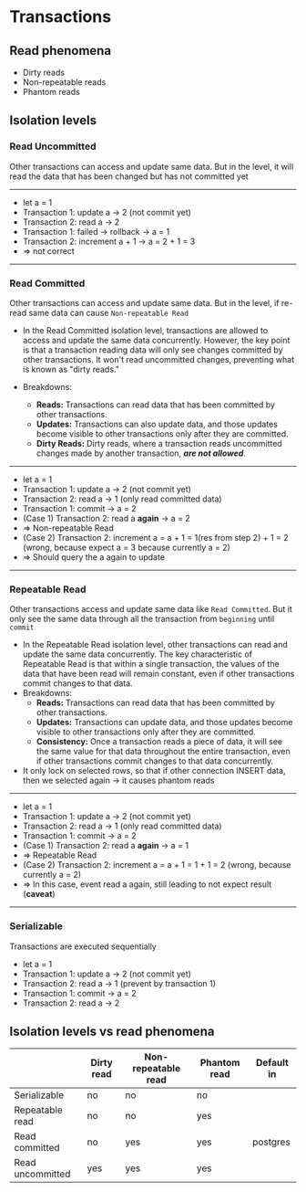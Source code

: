# Transactions

## Read phenomena

- Dirty reads
- Non-repeatable reads
- Phantom reads

## Isolation levels

### Read Uncommitted

Other transactions can access and update same data. But in the level, it will read the data that has been changed but has not committed yet

---

- let a = 1
- Transaction 1: update a -> 2 (not commit yet)
- Transaction 2: read a -> 2
- Transaction 1: failed -> rollback -> a = 1
- Transaction 2: increment a + 1 -> a = 2 + 1 = 3
- => not correct

---

### Read Committed

Other transactions can access and update same data. But in the level, if re-read same data can cause `Non-repeatable Read`

- In the Read Committed isolation level, transactions are allowed to access and update the same data concurrently. However, the key point is that a transaction reading data will only see changes committed by other transactions. It won't read uncommitted changes, preventing what is known as "dirty reads."
- Breakdowns:

  - **Reads:** Transactions can read data that has been committed by other transactions.
  - **Updates:** Transactions can also update data, and those updates become visible to other transactions only after they are committed.
  - **Dirty Reads:** Dirty reads, where a transaction reads uncommitted changes made by another transaction, **_are not allowed_**.

---

- let a = 1
- Transaction 1: update a -> 2 (not commit yet)
- Transaction 2: read a -> 1 (only read committed data)
- Transaction 1: commit -> a = 2
- (Case 1) Transaction 2: read a **again** -> a = 2
- => Non-repeatable Read
- (Case 2) Transaction 2: increment a = a + 1 = 1(res from step 2) + 1 = 2 (wrong, because expect a = 3 because currently a = 2)
- => Should query the a again to update

---

### Repeatable Read

Other transactions access and update same data like `Read Committed`. But it only see the same data through all the transaction from `beginning` until `commit`

- In the Repeatable Read isolation level, other transactions can read and update the same data concurrently. The key characteristic of Repeatable Read is that within a single transaction, the values of the data that have been read will remain constant, even if other transactions commit changes to that data.
- Breakdowns:
  - **Reads:** Transactions can read data that has been committed by other transactions.
  - **Updates:** Transactions can update data, and those updates become visible to other transactions only after they are committed.
  - **Consistency:** Once a transaction reads a piece of data, it will see the same value for that data throughout the entire transaction, even if other transactions commit changes to that data concurrently.
- It only lock on selected rows, so that if other connection INSERT data, then we selected again -> it causes phantom reads

---

- let a = 1
- Transaction 1: update a -> 2 (not commit yet)
- Transaction 2: read a -> 1 (only read committed data)
- Transaction 1: commit -> a = 2
- (Case 1) Transaction 2: read a **again** -> a = 1
- => Repeatable Read
- (Case 2) Transaction 2: increment a = a + 1 = 1 + 1 = 2 (wrong, because currently a = 2)
- => In this case, event read a again, still leading to not expect result (**caveat**)

---

### Serializable

Transactions are executed sequentially

- let a = 1
- Transaction 1: update a -> 2 (not commit yet)
- Transaction 2: read a -> 1 (prevent by transaction 1)
- Transaction 1: commit -> a = 2
- Transaction 2: read a -> 2

## Isolation levels vs read phenomena

|                  | Dirty read | Non-repeatable read | Phantom read | Default in |
| ---------------- | ---------- | ------------------- | ------------ | ---------- |
| Serializable     | no         | no                  | no           |            |
| Repeatable read  | no         | no                  | yes          |            |
| Read committed   | no         | yes                 | yes          | postgres   |
| Read uncommitted | yes        | yes                 | yes          |            |
